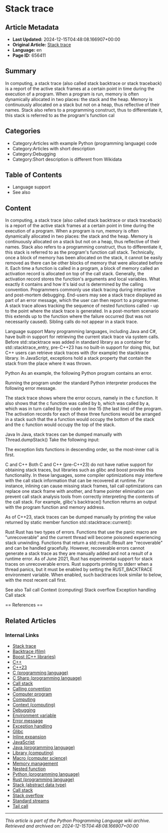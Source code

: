 # Stack trace

## Article Metadata

- **Last Updated:** 2024-12-15T04:48:08.166907+00:00
- **Original Article:** [Stack trace](https://en.wikipedia.org/wiki/Stack_trace)
- **Language:** en
- **Page ID:** 656411

## Summary

In computing, a stack trace (also called stack backtrace or stack traceback) is a report of the active stack frames at a certain point in time during the execution of a program. When a program is run, memory is often dynamically allocated in two places: the stack and the heap. Memory is continuously allocated on a stack but not on a heap, thus reflective of their names. Stack also refers to a programming construct, thus to differentiate it, this stack is referred to as the program's function cal

## Categories

- Category:Articles with example Python (programming language) code
- Category:Articles with short description
- Category:Debugging
- Category:Short description is different from Wikidata

## Table of Contents

- Language support
- See also

## Content

In computing, a stack trace (also called stack backtrace or stack traceback) is a report of the active stack frames at a certain point in time during the execution of a program. When a program is run, memory is often dynamically allocated in two places: the stack and the heap. Memory is continuously allocated on a stack but not on a heap, thus reflective of their names. Stack also refers to a programming construct, thus to differentiate it, this stack is referred to as the program's function call stack. Technically, once a block of memory has been allocated on the stack, it cannot be easily removed as there can be other blocks of memory that were allocated before it. Each time a function is called in a program, a block of memory called an activation record is allocated on top of the call stack. Generally, the activation record stores the function's arguments and local variables. What exactly it contains and how it's laid out is determined by the calling convention.
Programmers commonly use stack tracing during interactive and post-mortem debugging. End-users may see a stack trace displayed as part of an error message, which the user can then report to a programmer.
A stack trace allows tracking the sequence of nested functions called - up to the point where the stack trace is generated. In a post-mortem scenario this extends up to the function where the failure occurred (but was not necessarily caused). Sibling calls do not appear in a stack trace.

Language support
Many programming languages, including Java and C#, have built-in support for retrieving the current stack trace via system calls. Before std::stacktrace was added in standard library as a container for std::stacktrace_entry, pre-C++23 has no built-in support for doing this, but C++ users can retrieve stack traces with (for example) the stacktrace library. In JavaScript, exceptions hold a stack property that contain the stack from the place where it was thrown.

Python
As an example, the following Python program contains an error.

Running the program under the standard Python interpreter produces the following error message.

The stack trace shows where the error occurs, namely in the c function. It also shows that the c function was called by b, which was called by a, which was in turn called by the code on line 15 (the last line) of the program. The activation records for each of these three functions would be arranged in a stack such that the a function would occupy the bottom of the stack and the c function would occupy the top of the stack.

Java
In Java, stack traces can be dumped manually with Thread.dumpStack() Take the following input:

The exception lists functions in descending order, so the most-inner call is first.

C and C++
Both C and C++ (pre-C++23) do not have native support for obtaining stack traces, but libraries such as glibc and boost provide this functionality. In these languages, some compiler optimizations may interfere with the call stack information that can be recovered at runtime. For instance, inlining can cause missing stack frames, tail call optimizations can replace one stack frame with another, and frame pointer elimination can prevent call stack analysis tools from correctly interpreting the contents of the call stack.
For example, glibc's backtrace() function returns an output with the program function and memory address.

As of C++23, stack traces can be dumped manually by printing the value returned by static member function std::stacktrace::current():

Rust
Rust has two types of errors. Functions that use the panic macro are "unrecoverable" and the current thread will become poisoned experiencing stack unwinding. Functions that return a std::result::Result are "recoverable" and can be handled gracefully. However, recoverable errors cannot generate a stack trace as they are manually added and not a result of a runtime error.
As of June 2021, Rust has experimental support for stack traces on unrecoverable errors. Rust supports printing to stderr when a thread panics, but it must be enabled by setting the RUST_BACKTRACE environment variable.
When enabled, such backtraces look similar to below, with the most recent call first.

See also
Tail call
Context (computing)
Stack overflow
Exception handling
Call stack


== References ==

## Related Articles

### Internal Links

- [Stack trace](https://en.wikipedia.org/wiki/Stack_trace)
- [Backtrace (film)](https://en.wikipedia.org/wiki/Backtrace_(film))
- [Boost (C++ libraries)](https://en.wikipedia.org/wiki/Boost_(C%2B%2B_libraries))
- [C++](https://en.wikipedia.org/wiki/C%2B%2B)
- [C++23](https://en.wikipedia.org/wiki/C%2B%2B23)
- [C (programming language)](https://en.wikipedia.org/wiki/C_(programming_language))
- [C Sharp (programming language)](https://en.wikipedia.org/wiki/C_Sharp_(programming_language))
- [Call stack](https://en.wikipedia.org/wiki/Call_stack)
- [Calling convention](https://en.wikipedia.org/wiki/Calling_convention)
- [Computer program](https://en.wikipedia.org/wiki/Computer_program)
- [Computing](https://en.wikipedia.org/wiki/Computing)
- [Context (computing)](https://en.wikipedia.org/wiki/Context_(computing))
- [Debugging](https://en.wikipedia.org/wiki/Debugging)
- [Environment variable](https://en.wikipedia.org/wiki/Environment_variable)
- [Error message](https://en.wikipedia.org/wiki/Error_message)
- [Exception handling](https://en.wikipedia.org/wiki/Exception_handling)
- [Glibc](https://en.wikipedia.org/wiki/Glibc)
- [Inline expansion](https://en.wikipedia.org/wiki/Inline_expansion)
- [JavaScript](https://en.wikipedia.org/wiki/JavaScript)
- [Java (programming language)](https://en.wikipedia.org/wiki/Java_(programming_language))
- [Library (computing)](https://en.wikipedia.org/wiki/Library_(computing))
- [Macro (computer science)](https://en.wikipedia.org/wiki/Macro_(computer_science))
- [Memory management](https://en.wikipedia.org/wiki/Memory_management)
- [Nested function](https://en.wikipedia.org/wiki/Nested_function)
- [Python (programming language)](https://en.wikipedia.org/wiki/Python_(programming_language))
- [Rust (programming language)](https://en.wikipedia.org/wiki/Rust_(programming_language))
- [Stack (abstract data type)](https://en.wikipedia.org/wiki/Stack_(abstract_data_type))
- [Call stack](https://en.wikipedia.org/wiki/Call_stack)
- [Stack overflow](https://en.wikipedia.org/wiki/Stack_overflow)
- [Standard streams](https://en.wikipedia.org/wiki/Standard_streams)
- [Tail call](https://en.wikipedia.org/wiki/Tail_call)

---
_This article is part of the Python Programming Language wiki archive._
_Retrieved and archived on: 2024-12-15T04:48:08.166907+00:00_